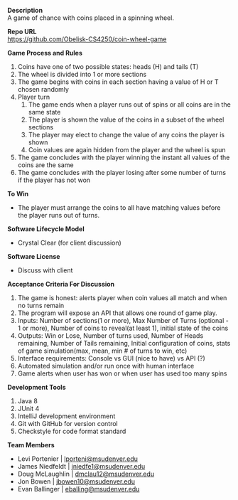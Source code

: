 **Description** <br />
A game of chance with coins placed in a spinning wheel.


**Repo URL** <br />
https://github.com/Obelisk-CS4250/coin-wheel-game


**Game Process and Rules**
1. Coins have one of two possible states: heads (H) and tails (T)
1. The wheel is divided into 1 or more sections
1. The game begins with coins in each section having a value of H or T chosen randomly
1. Player turn
   1. The game ends when a player runs out of spins or all coins are in the same state
   1. The player is shown the value of the coins in a subset of the wheel sections
   1. The player may elect to change the value of any coins the player is shown
   1. Coin values are again hidden from the player and the wheel is spun
1. The game concludes with the player winning the instant all values of the coins are the same
1. The game concludes with the player losing after some number of turns if the player has not won


**To Win**
- The player must arrange the coins to all have matching values before the player runs out of turns.


**Software Lifecycle Model** <br />
- Crystal Clear (for client discussion)


**Software License** <br />
- Discuss with client


**Acceptance Criteria For Discussion** <br />
1. The game is honest: alerts player when coin values all match and when no turns remain
1. The program will expose an API that allows one round of game play.
1. Inputs: Number of sections(1 or more), Max Number of Turns (optional - 1 or more), Number of coins to reveal(at least 1), initial state of the coins
1. Outputs: Win or Lose, Number of turns used, Number of Heads remaining, Number of Tails remaining, Initial configuration of coins, stats of game simulation(max, mean, min # of turns to win, etc)
1. Interface requirements: Console vs GUI (nice to have) vs API (?)
1. Automated simulation and/or run once with human interface
1. Game alerts when user has won or when user has used too many spins


**Development Tools**
1. Java 8
1. JUnit 4
1. IntelliJ development environment
1. Git with GitHub for version control
1. Checkstyle for code format standard

**Team Members** <br />
- Levi Portenier | lporteni@msudenver.edu
- James Niedfeldt | jniedfe1@msudenver.edu
- Doug McLaughlin | dmclau12@msudenver.edu
- Jon Bowen | jbowen10@msudenver.edu
- Evan Ballinger | eballing@msudenver.edu
